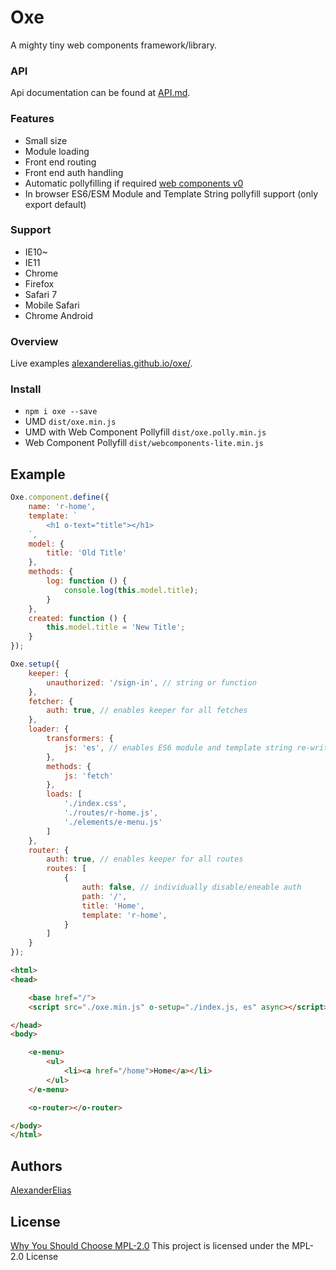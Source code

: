 
# Oxe
A mighty tiny web components framework/library.

### API
Api documentation can be found at [API.md](https://github.com/AlexanderElias/oxe/blob/master/API.md).

### Features
- Small size
- Module loading
- Front end routing
- Front end auth handling
- Automatic pollyfilling if required [web components v0](https://github.com/webcomponents/webcomponentsjs/tree/v0)
- In browser ES6/ESM Module and Template String pollyfill support (only export default)

### Support
- IE10~
- IE11
- Chrome
- Firefox
- Safari 7
- Mobile Safari
- Chrome Android

### Overview
Live examples [alexanderelias.github.io/oxe/](https://alexanderelias.github.io/oxe/).

### Install
- `npm i oxe --save`
- UMD `dist/oxe.min.js`
- UMD with Web Component Pollyfill `dist/oxe.polly.min.js`
- Web Component Pollyfill `dist/webcomponents-lite.min.js`

## Example
```js
Oxe.component.define({
	name: 'r-home',
	template: `
		<h1 o-text="title"></h1>
	`,
	model: {
		title: 'Old Title'
	},
	methods: {
		log: function () {
			console.log(this.model.title);
		}
	},
	created: function () {
		this.model.title = 'New Title';
	}
});
```
```js
Oxe.setup({
	keeper: {
		unauthorized: '/sign-in', // string or function
	},
	fetcher: {
		auth: true, // enables keeper for all fetches
	},
	loader: {
		transformers: {
			js: 'es', // enables ES6 module and template string re-writes
		},
		methods: {
			js: 'fetch'
		},
		loads: [
			'./index.css',
			'./routes/r-home.js',
			'./elements/e-menu.js'
		]
	},
	router: {
		auth: true, // enables keeper for all routes
		routes: [
			{
				auth: false, // individually disable/eneable auth
				path: '/',
				title: 'Home',
				template: 'r-home',
			}
		]
	}
});
```
```html
<html>
<head>

	<base href="/">
	<script src="./oxe.min.js" o-setup="./index.js, es" async></script>

</head>
<body>

	<e-menu>
		<ul>
			<li><a href="/home">Home</a></li>
		</ul>
	</e-menu>

	<o-router></o-router>

</body>
</html>
```

## Authors
[AlexanderElias](https://github.com/AlexanderElias)

## License
[Why You Should Choose MPL-2.0](http://veldstra.org/2016/12/09/you-should-choose-mpl2-for-your-opensource-project.html)
This project is licensed under the MPL-2.0 License

